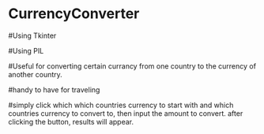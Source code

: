 # CurrencyConverter
#Using Tkinter

#Using PIL

#Useful for converting certain currancy from one country to the currency of another country.

#handy to have for traveling

#simply click which which countries currency to start with and which countries currency to convert to, then input the amount to convert. after clicking the button, results will appear. 
